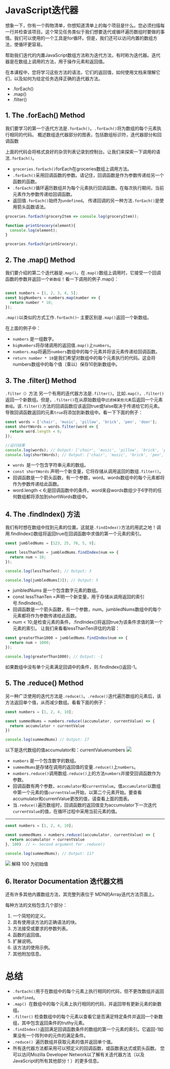 # JavaScript迭代器
想象一下，你有一个购物清单，你想知道清单上的每个项目是什么。您必须扫描每一行并检查该项目。这个常见任务类似于我们想要迭代或循环遍历数组时要做的事情。我们可以使用的一个工具是for循环。但是，我们还可以访问内置的数组方法，使循环更容易。

帮助我们迭代的内置JavaScript数组方法称为迭代方法，有时称为迭代器。迭代器是在数组上调用的方法，用于操作元素和返回值。

在本课程中，您将学习这些方法的语法，它们的返回值，如何使用文档来理解它们，以及如何为给定任务选择正确的迭代器方法。

- .forEach()
- .map()
- .filter()

## 1. The .forEach() Method
我们要学习的第一个迭代方法是`.forEach()`。`.forEach()`将为数组的每个元素执行相同的代码。
概述数组迭代器部分的图表，包括数组标识符，迭代器部分和回调函数

上面的代码会将格式良好的杂货列表记录到控制台。让我们来探索一下调用的语法`.forEach()`。

- `groceries.forEach()`forEach在groceries数组上调用方法。
- `.forEach()`采用回调函数的参数。请记住，回调函数是作为参数传递给另一个函数的函数。
- `.forEach()`循环遍历数组并为每个元素执行回调函数。在每次执行期间，当前元素作为参数传递给回调函数。
- 返回值`.forEach()`始终为`undefined`。
传递回调的另一种方法`.forEach()`是使用箭头函数语法。

```js
groceries.forEach(groceryItem => console.log(groceryItem));

function printGrocery(element){
  console.log(element);
}

groceries.forEach(printGrocery);
```

## 2. The .map() Method
我们要介绍的第二个迭代器是`.map()`。在`.map()`数组上调用时，它接受一个回调函数的参数并返回一个`新数组`！看一下调用的例子.map()：
```js

const numbers = [1, 2, 3, 4, 5];
const bigNumbers = numbers.map(number => {
  return number * 10;
});

```

`.map()`以类似的方式工作`.forEach()`- 主要区别是`.map()`返回一个新数组。

在上面的例子中：

- `numbers` 是一组数字。
- `bigNumbers`将存储调用的返回值`.map()`上`numbers`。
- `numbers.map`将遍历`numbers`数组中的每个元素并将该元素传递给回调函数。
- `return number * 10`是我们希望对数组中的每个元素执行的代码。这会将numbers数组中的每个值（乘以）保存10到新数组中。

## 3. The .filter() Method
`.filter（）`方法
另一个有用的迭代器方法是`.filter()`。比如`.map()`，`.filter()`返回一个新数组。但是，`.filter()`在从原始数组中`过滤掉某些元素`后返回一个元素`数组`。该`.filter()`方法的回调函数应该返回true或false取决于传递给它的元素。导致回调函数返回的元素`true`将添加到新数组中。看一下下面的例子：

```js
const words = ['chair', 'music', 'pillow', 'brick', 'pen', 'door'];
const shortWords = words.filter(word => {
  return word.length < 6;
});
```

```js
//运行结果
console.log(words); // Output: ['chair', 'music', 'pillow', 'brick', 'pen', 'door'];
console.log(shortWords); // Output: ['chair', 'music', 'brick', 'pen', 'door']
```

- `words `是一个包含字符串元素的数组。
- `const shortWords` 声明一个新变量，它将存储从调用返回的数组`.filter()`。
- 回调函数是一个箭头函数，有一个参数，word。words数组中的每个元素都将作为参数传递给此函数。
- word.length < 6;是回调函数中的条件。word来自words数组少于6字符的任何数组都将添加到shortWords数组中。

## 4. The .findIndex() 方法

我们有时想在数组中找到元素的位置。这就是`.findIndex()`方法的用武之地！调用.findIndex()数组将返回true在回调函数中求值的第一个元素的索引。

```js
const jumbledNums = [123, 25, 78, 5, 9];

const lessThanTen = jumbledNums.findIndex(num => {
  return num < 10;
});
```
```js
console.log(lessThanTen); // Output: 3
```

```js
console.log(jumbledNums[3]); // Output: 5
```
- jumbledNums 是一个包含数字元素的数组。
- const lessThanTen =声明一个新变量，用于存储从调用返回的索引号.findIndex()。
- 回调函数是一个箭头函数，有一个参数，num。jumbledNums数组中的每个元素都将作为参数传递给此函数。
- num < 10;是检查元素的条件。.findIndex()将返回true为该条件求值的第一个元素的索引。
让我们来看看lessThanTen评估的内容：


```js
const greaterThan1000 = jumbledNums.findIndex(num => {
  return num > 1000;
});

console.log(greaterThan1000); // Output: -1
```
如果数组中没有单个元素满足回调中的条件，则.findIndex()返回-1。
## 5. The .reduce() Method
另一种广泛使用的迭代方法是`.reduce()`。`.reduce()`迭代遍历数组的元素后，该方法返回单个值，从而减少数组。看看下面的例子：

```js
const numbers = [1, 2, 4, 10];

const summedNums = numbers.reduce((accumulator, currentValue) => {
  return accumulator + currentValue
})

console.log(summedNums) // Output: 17
```

以下是迭代数组的值accumulator和：currentValuenumbers
![](http://ww1.sinaimg.cn/large/006rAlqhly1g0mcxvit7fj30g204jmx4.jpg)

- `numbers` 是一个包含数字的数组。
- `summedNums`是存储在调用的返回值的变量`.reduce()`上`numbers`。
- `numbers.reduce()`调用数组`.reduce()`上的方法`numbers`并接受回调函数作为参数。
- 回调函数有两个参数，`accumulator`和`currentValue`。值`accumulator`以数组中第一个元素的值`currentValue`开始，以第二个元素开始。要查看accumulator和currentValue更改的值，请查看上面的图表。
- 当`.reduce()`遍历数组时，回调函数的返回值变为accumulator下一次迭代`currentValue`的值，在循环过程中采用当前元素的值。

----

```js
const numbers = [1, 2, 4, 10];

const summedNums = numbers.reduce((accumulator, currentValue) => {
  return accumulator + currentValue
}, 100)  // <- Second argument for .reduce()

console.log(summedNums); // Output: 117
```
![](http://ww1.sinaimg.cn/large/006rAlqhly1g0mdkvmmaxj30gj05ht8q.jpg)
解释 100 为初始值

## 6. Iterator Documentation 迭代器文档

还有许多其他内置数组方法，其完整列表位于 MDN的Array迭代方法页面上。

每种方法的文档包含几个部分：

1. 一个简短的定义。
2. 具有使用该方法的正确语法的块。
3. 方法接受或要求的参数列表。
4. 函数的返回值。
5. 扩展说明。
6. 该方法的使用示例。
7. 其他附加信息。

# 总结



- `.forEach()`用于在数组中的每个元素上执行相同的代码，但不更改数组并返回`undefined`。
- `.map() `在数组中的每个元素上执行相同的代码，并返回带有更新元素的新数组。
- `.filter()` 检查数组中的每个元素以查看它是否满足特定条件并返回一个新数组，其中包含返回条件的truthy元素。
- `.findIndex()`返回满足回调函数条件的数组的第一个元素的索引。它返回-1如果没有一个阵列中的元件的满足条件。
- `.reduce() `遍历数组并获取元素的值并返回单个值。
- 所有迭代器方法都采用可以预定义的回调函数，或函数表达式或箭头函数。
您可以访问Mozilla Developer Network以了解有关迭代器方法（以及JavaScript的所有其他部分！）的更多信息。
